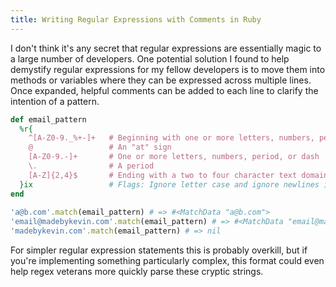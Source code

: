 ```yaml
---
title: Writing Regular Expressions with Comments in Ruby
---
```


I don't think it's any secret that regular expressions are essentially magic to
a large number of developers. One potential solution I found to help demystify
regular expressions for my fellow developers is to move them into methods or variables
where they can be expressed across multiple lines. Once expanded, helpful
comments can be added to each line to clarify the intention of a pattern.

``` ruby
def email_pattern
  %r{
    ^[A-Z0-9._%+-]+   # Beginning with one or more letters, numbers, period, etc.
    @                 # An "at" sign
    [A-Z0-9.-]+       # One or more letters, numbers, period, or dash
    \.                # A period
    [A-Z]{2,4}$       # Ending with a two to four character text domain extension
  }ix                 # Flags: Ignore letter case and ignore newlines in regex
end
 
'a@b.com'.match(email_pattern) # => #<MatchData "a@b.com">
'email@madebykevin.com'.match(email_pattern) # => #<MatchData "email@madebykevin.com">
'madebykevin.com'.match(email_pattern) # => nil
```

For simpler regular expression statements this is probably overkill, but if
you're implementing something particularly complex, this format could even help
regex veterans more quickly parse these cryptic strings.
